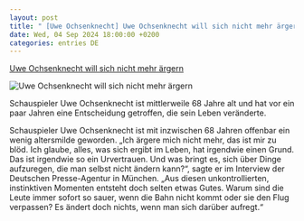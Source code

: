 ```yaml
---
layout: post
title: " [Uwe Ochsenknecht] Uwe Ochsenknecht will sich nicht mehr ärgern"
date: Wed, 04 Sep 2024 18:00:00 +0200
categories: entries DE
---
```

[Uwe Ochsenknecht will sich nicht mehr ärgern](https://ga.de/freizeit/kino/uwe-ochsenknecht-will-sich-nicht-mehr-aergern_aid-118614449)

![Uwe Ochsenknecht will sich nicht mehr ärgern](https://ga.de/imgs/93/2/1/1/2/5/8/0/5/3/tok_07a7bfdfb6d06aaf58f4e1c6848d0ff0/w1200_h630_x677_y919_z5rlcggvxe-v15-ax-s2048-f1b73d8592a88cf3.jpeg)

Schauspieler Uwe Ochsenknecht ist mittlerweile 68 Jahre alt und hat vor ein paar Jahren eine Entscheidung getroffen, die sein Leben veränderte.

Schauspieler Uwe Ochsenknecht ist mit inzwischen 68 Jahren offenbar ein wenig altersmilde geworden. „Ich ärgere mich nicht mehr, das ist mir zu blöd. Ich glaube, alles, was sich ergibt im Leben, hat irgendwie einen Grund. Das ist irgendwie so ein Urvertrauen. Und was bringt es, sich über Dinge aufzuregen, die man selbst nicht ändern kann?“, sagte er im Interview der Deutschen Presse-Agentur in München. „Aus diesen unkontrollierten, instinktiven Momenten entsteht doch selten etwas Gutes. Warum sind die Leute immer sofort so sauer, wenn die Bahn nicht kommt oder sie den Flug verpassen? Es ändert doch nichts, wenn man sich darüber aufregt.“

